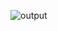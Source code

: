 ![output](https://user-images.githubusercontent.com/54065778/134538846-4151f35d-5f18-4d19-ba16-3e2f2bdd8027.png)


